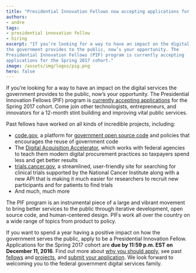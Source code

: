 ```yaml
---
title: "Presidential Innovation Fellows now accepting applications for Spring 2017"
authors:
- andre
tags:
- presidential innovation fellow
- hiring
excerpt: "If you’re looking for a way to have an impact on the digital services
the government provides to the public, now’s your opportunity. The
Presidential Innovation Fellows (PIF) program is currently accepting
applications for the Spring 2017 cohort."
image: /assets/img/logos/pig.png
hero: false
---
```

If you’re looking for a way to have an impact on the digital services
the government provides to the public, now’s your opportunity. The
Presidential Innovation Fellows (PIF) program is [currently accepting
applications](https://presidentialinnovationfellows.gov/) for the
Spring 2017 cohort. Come join other technologists, entrepreneurs, and
innovators for a 12-month stint building and improving vital public
services.

Past fellows have worked on all kinds of incredible projects, including:

-   [code.gov](https://code.gov/), a platform for [government open source code](https://18f.gsa.gov/2016/11/07/code-gov-the-next-milestone-federal-open-source-code/) and policies that encourages the reuse of government code
-   The [Digital Acquisition Accelerator](https://pages.18f.gov/digitalaccelerator/), which works with federal agencies to teach them modern digital procurement practices so taxpayers spend less and get better results
-   [trials.cancer.gov](https://trials.cancer.gov), a streamlined, user-friendly site for searching for clinical trials supported by the National Cancer Institute along with a new API that is making it much easier for researchers to recruit new participants and for patients to find trials
-   And much, much more

The PIF program is an instrumental piece of a large and vibrant movement
to bring better services to the public through iterative development,
open source code, and human-centered design. PIFs work all over the
country on a wide range of topics from product to policy.

If you want to spend a year having a positive impact on how the
government serves the public, apply to be a Presidential Innovation
Fellow. Applications for the Spring 2017 cohort are **due by 11:59 p.m.
EST on December 11, 2016**. Find out more about [why you should
apply](https://www.whitehouse.gov/blog/2016/11/18/presidential-innovation-fellows-applications-open-come-serve-pif-spring-2017-cohort),
see past [fellows](https://presidentialinnovationfellows.gov/fellows)
and [projects](https://presidentialinnovationfellows.gov/projects),
and [submit your application](https://apply.pif.gov/). We look forward
to welcoming you to the federal government digital services family.
